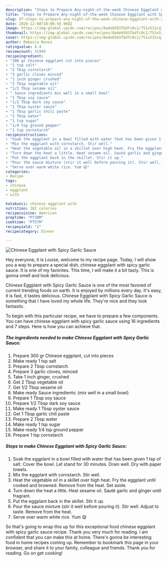 ```yaml
---
description: "Steps to Prepare Any-night-of-the-week Chinese Eggplant with Spicy Garlic Sauce"
title: "Steps to Prepare Any-night-of-the-week Chinese Eggplant with Spicy Garlic Sauce"
slug: 97-steps-to-prepare-any-night-of-the-week-chinese-eggplant-with-spicy-garlic-sauce
date: 2020-12-08T10:08:59.968Z
image: https://img-global.cpcdn.com/recipes/8adeb5937bdfc0c1/751x532cq70/chinese-eggplant-with-spicy-garlic-sauce-recipe-main-photo.jpg
thumbnail: https://img-global.cpcdn.com/recipes/8adeb5937bdfc0c1/751x532cq70/chinese-eggplant-with-spicy-garlic-sauce-recipe-main-photo.jpg
cover: https://img-global.cpcdn.com/recipes/8adeb5937bdfc0c1/751x532cq70/chinese-eggplant-with-spicy-garlic-sauce-recipe-main-photo.jpg
author: Rebecca Nunez
ratingvalue: 4.4
reviewcount: 31949
recipeingredient:
- "300 gr Chinese eggplant cut into pieces"
- "1 tsp salt"
- "2 Tbsp cornstarch"
- "3 garlic cloves minced"
- "1 inch ginger crushed"
- "2 Tbsp vegetable oil"
- "1/2 Tbsp sesame oil"
- " Sauce ingredients mix well in a small bowl"
- "1 Tbsp soy sauce"
- "1/2 Tbsp dark soy sauce"
- "1 Tbsp oyster sauce"
- "1 Tbsp garlic chili paste"
- "2 Tbsp water"
- "1 tsp sugar"
- "1/4 tsp ground pepper"
- "1 tsp cornstarch"
recipeinstructions:
- "Soak the eggplant in a bowl filled with water that has been given 1 tsp of salt. Cover the bowl. Let stand for 30 minutes. Drain well. Dry with paper towels."
- "Mix the eggplant with cornstarch. Stir well."
- "Heat the vegetable oil in a skillet over high heat. Fry the eggplant until cooked and browned. Remove from the heat. Set aside."
- "Turn down the heat a little. Heat sesame oil. Sauté garlic and ginger until fragrant."
- "Put the eggplant back in the skillet. Stir it up."
- "Pour the sauce mixture (stir it well before pouring it). Stir well. Adjust to taste. Remove from the heat."
- "Serve over warm white rice. Yum 😋"
categories:
- Recipe
tags:
- chinese
- eggplant
- with

katakunci: chinese eggplant with 
nutrition: 262 calories
recipecuisine: American
preptime: "PT38M"
cooktime: "PT57M"
recipeyield: "2"
recipecategory: Dinner

---
```



![Chinese Eggplant with Spicy Garlic Sauce](https://img-global.cpcdn.com/recipes/8adeb5937bdfc0c1/751x532cq70/chinese-eggplant-with-spicy-garlic-sauce-recipe-main-photo.jpg)

Hey everyone, it is Louise, welcome to my recipe page. Today, I will show you a way to prepare a special dish, chinese eggplant with spicy garlic sauce. It is one of my favorites. This time, I will make it a bit tasty. This is gonna smell and look delicious.

Chinese Eggplant with Spicy Garlic Sauce is one of the most favored of current trending foods on earth. It is enjoyed by millions every day. It's easy, it is fast, it tastes delicious. Chinese Eggplant with Spicy Garlic Sauce is something that I have loved my whole life. They're nice and they look fantastic.




To begin with this particular recipe, we have to prepare a few components. You can have chinese eggplant with spicy garlic sauce using 16 ingredients and 7 steps. Here is how you can achieve that.

<!--inarticleads1-->

##### The ingredients needed to make Chinese Eggplant with Spicy Garlic Sauce:

1. Prepare 300 gr Chinese eggplant, cut into pieces
1. Make ready 1 tsp salt
1. Prepare 2 Tbsp cornstarch
1. Prepare 3 garlic cloves, minced
1. Take 1 inch ginger, crushed
1. Get 2 Tbsp vegetable oil
1. Get 1/2 Tbsp sesame oil
1. Make ready  Sauce ingredients: (mix well in a small bowl)
1. Prepare 1 Tbsp soy sauce
1. Prepare 1/2 Tbsp dark soy sauce
1. Make ready 1 Tbsp oyster sauce
1. Get 1 Tbsp garlic chili paste
1. Prepare 2 Tbsp water
1. Make ready 1 tsp sugar
1. Make ready 1/4 tsp ground pepper
1. Prepare 1 tsp cornstarch




<!--inarticleads2-->

##### Steps to make Chinese Eggplant with Spicy Garlic Sauce:

1. Soak the eggplant in a bowl filled with water that has been given 1 tsp of salt. Cover the bowl. Let stand for 30 minutes. Drain well. Dry with paper towels.
1. Mix the eggplant with cornstarch. Stir well.
1. Heat the vegetable oil in a skillet over high heat. Fry the eggplant until cooked and browned. Remove from the heat. Set aside.
1. Turn down the heat a little. Heat sesame oil. Sauté garlic and ginger until fragrant.
1. Put the eggplant back in the skillet. Stir it up.
1. Pour the sauce mixture (stir it well before pouring it). Stir well. Adjust to taste. Remove from the heat.
1. Serve over warm white rice. Yum 😋




So that's going to wrap this up for this exceptional food chinese eggplant with spicy garlic sauce recipe. Thank you very much for reading. I am confident that you can make this at home. There's gonna be interesting food in home recipes coming up. Remember to bookmark this page in your browser, and share it to your family, colleague and friends. Thank you for reading. Go on get cooking!
